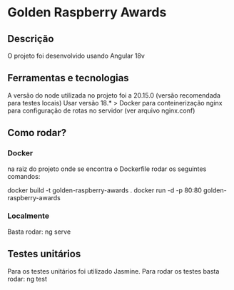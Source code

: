# Golden Raspberry Awards

## Descrição
O projeto foi desenvolvido usando Angular 18v

## Ferramentas e tecnologias
A versão do node utilizada no projeto foi a 20.15.0 (versão recomendada para testes locais)
Usar versão 18.* >
Docker para conteinerização 
nginx para configuração de rotas no servidor (ver arquivo nginx.conf)

## Como rodar?
### Docker 

na raiz do projeto onde se encontra o Dockerfile rodar os seguintes comandos:

docker build -t golden-raspberry-awards .
docker run -d -p 80:80 golden-raspberry-awards

### Localmente

Basta rodar:
ng serve

## Testes unitários

Para os testes unitários foi utilizado Jasmine. 
Para rodar os testes basta rodar:
ng test
